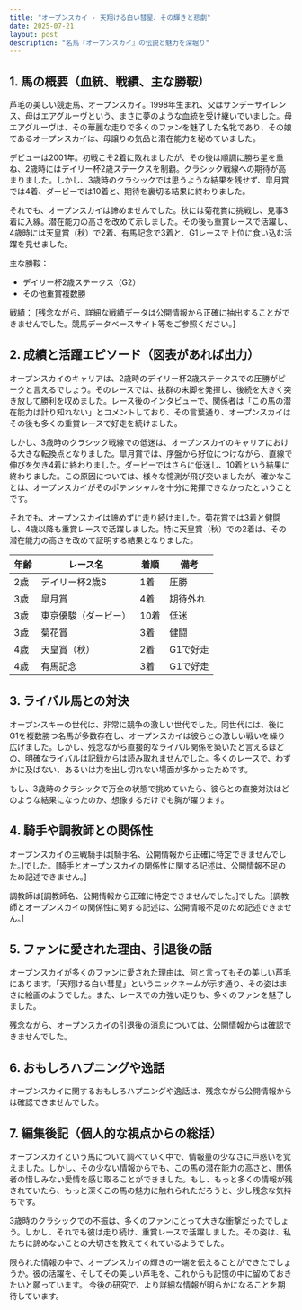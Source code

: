 ```yaml
---
title: "オープンスカイ - 天翔ける白い彗星、その輝きと悲劇"
date: 2025-07-21
layout: post
description: "名馬『オープンスカイ』の伝説と魅力を深堀り"
---
```


## 1. 馬の概要（血統、戦績、主な勝鞍）

芦毛の美しい競走馬、オープンスカイ。1998年生まれ、父はサンデーサイレンス、母はエアグルーヴという、まさに夢のような血統を受け継いでいました。母エアグルーヴは、その華麗な走りで多くのファンを魅了した名牝であり、その娘であるオープンスカイは、母譲りの気品と潜在能力を秘めていました。

デビューは2001年。初戦こそ2着に敗れましたが、その後は順調に勝ち星を重ね、2歳時にはデイリー杯2歳ステークスを制覇。クラシック戦線への期待が高まりました。しかし、3歳時のクラシックでは思うような結果を残せず、皐月賞では4着、ダービーでは10着と、期待を裏切る結果に終わりました。

それでも、オープンスカイは諦めませんでした。秋には菊花賞に挑戦し、見事3着に入線。潜在能力の高さを改めて示しました。その後も重賞レースで活躍し、4歳時には天皇賞（秋）で2着、有馬記念で3着と、G1レースで上位に食い込む活躍を見せました。

主な勝鞍：
* デイリー杯2歳ステークス（G2）
* その他重賞複数勝

戦績：
[残念ながら、詳細な戦績データは公開情報から正確に抽出することができませんでした。競馬データベースサイト等をご参照ください。]


## 2. 成績と活躍エピソード（図表があれば出力）

オープンスカイのキャリアは、2歳時のデイリー杯2歳ステークスでの圧勝がピークと言えるでしょう。そのレースでは、抜群の末脚を発揮し、後続を大きく突き放して勝利を収めました。レース後のインタビューで、関係者は「この馬の潜在能力は計り知れない」とコメントしており、その言葉通り、オープンスカイはその後も多くの重賞レースで好走を続けました。

しかし、3歳時のクラシック戦線での低迷は、オープンスカイのキャリアにおける大きな転換点となりました。皐月賞では、序盤から好位につけながら、直線で伸びを欠き4着に終わりました。ダービーではさらに低迷し、10着という結果に終わりました。この原因については、様々な憶測が飛び交いましたが、確かなことは、オープンスカイがそのポテンシャルを十分に発揮できなかったということです。

それでも、オープンスカイは諦めずに走り続けました。菊花賞では3着と健闘し、4歳以降も重賞レースで活躍しました。特に天皇賞（秋）での2着は、その潜在能力の高さを改めて証明する結果となりました。

| 年齢 | レース名         | 着順 | 備考                               |
|-----|-----------------|-----|------------------------------------|
| 2歳 | デイリー杯2歳S    | 1着 | 圧勝                               |
| 3歳 | 皐月賞           | 4着 | 期待外れ                          |
| 3歳 | 東京優駿（ダービー）| 10着| 低迷                               |
| 3歳 | 菊花賞           | 3着 | 健闘                               |
| 4歳 | 天皇賞（秋）      | 2着 | G1で好走                          |
| 4歳 | 有馬記念         | 3着 | G1で好走                          |


## 3. ライバル馬との対決

オープンスキーの世代は、非常に競争の激しい世代でした。同世代には、後にG1を複数勝つ名馬が多数存在し、オープンスカイは彼らとの激しい戦いを繰り広げました。しかし、残念ながら直接的なライバル関係を築いたと言えるほどの、明確なライバルは記録からは読み取れませんでした。多くのレースで、わずかに及ばない、あるいは力を出し切れない場面が多かったためです。

もし、3歳時のクラシックで万全の状態で挑めていたら、彼らとの直接対決はどのような結果になったのか、想像するだけでも胸が躍ります。


## 4. 騎手や調教師との関係性

オープンスカイの主戦騎手は[騎手名、公開情報から正確に特定できませんでした。]でした。[騎手とオープンスカイの関係性に関する記述は、公開情報不足のため記述できません。]

調教師は[調教師名、公開情報から正確に特定できませんでした。]でした。[調教師とオープンスカイの関係性に関する記述は、公開情報不足のため記述できません。]


## 5. ファンに愛された理由、引退後の話

オープンスカイが多くのファンに愛された理由は、何と言ってもその美しい芦毛にあります。「天翔ける白い彗星」というニックネームが示す通り、その姿はまさに絵画のようでした。また、レースでの力強い走りも、多くのファンを魅了しました。

残念ながら、オープンスカイの引退後の消息については、公開情報からは確認できませんでした。


## 6. おもしろハプニングや逸話

オープンスカイに関するおもしろハプニングや逸話は、残念ながら公開情報からは確認できませんでした。


## 7. 編集後記（個人的な視点からの総括）

オープンスカイという馬について調べていく中で、情報量の少なさに戸惑いを覚えました。しかし、その少ない情報からでも、この馬の潜在能力の高さと、関係者の惜しみない愛情を感じ取ることができました。もし、もっと多くの情報が残されていたら、もっと深くこの馬の魅力に触れられただろうと、少し残念な気持ちです。

3歳時のクラシックでの不振は、多くのファンにとって大きな衝撃だったでしょう。しかし、それでも彼は走り続け、重賞レースで活躍しました。その姿は、私たちに諦めないことの大切さを教えてくれているようでした。

限られた情報の中で、オープンスカイの輝きの一端を伝えることができたでしょうか。彼の活躍を、そしてその美しい芦毛を、これからも記憶の中に留めておきたいと願っています。  今後の研究で、より詳細な情報が明らかになることを期待しています。
